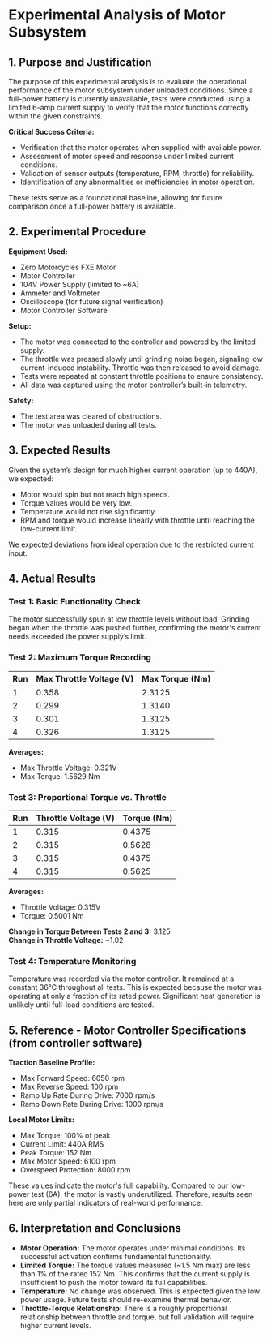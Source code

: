 # Experimental Analysis of Motor Subsystem

## 1. Purpose and Justification

The purpose of this experimental analysis is to evaluate the operational performance of the motor subsystem under unloaded conditions. Since a full-power battery is currently unavailable, tests were conducted using a limited 6-amp current supply to verify that the motor functions correctly within the given constraints.

**Critical Success Criteria:**

- Verification that the motor operates when supplied with available power.
- Assessment of motor speed and response under limited current conditions.
- Validation of sensor outputs (temperature, RPM, throttle) for reliability.
- Identification of any abnormalities or inefficiencies in motor operation.

These tests serve as a foundational baseline, allowing for future comparison once a full-power battery is available.

## 2. Experimental Procedure

**Equipment Used:**

- Zero Motorcycles FXE Motor  
- Motor Controller  
- 104V Power Supply (limited to ~6A)  
- Ammeter and Voltmeter  
- Oscilloscope (for future signal verification)  
- Motor Controller Software  

**Setup:**

- The motor was connected to the controller and powered by the limited supply.
- The throttle was pressed slowly until grinding noise began, signaling low current-induced instability. Throttle was then released to avoid damage.
- Tests were repeated at constant throttle positions to ensure consistency.
- All data was captured using the motor controller’s built-in telemetry.

**Safety:**

- The test area was cleared of obstructions.
- The motor was unloaded during all tests.

## 3. Expected Results

Given the system’s design for much higher current operation (up to 440A), we expected:

- Motor would spin but not reach high speeds.
- Torque values would be very low.
- Temperature would not rise significantly.
- RPM and torque would increase linearly with throttle until reaching the low-current limit.

We expected deviations from ideal operation due to the restricted current input.

## 4. Actual Results

### Test 1: Basic Functionality Check

The motor successfully spun at low throttle levels without load. Grinding began when the throttle was pushed further, confirming the motor's current needs exceeded the power supply’s limit.

### Test 2: Maximum Torque Recording

| Run | Max Throttle Voltage (V) | Max Torque (Nm) |
|-----|---------------------------|-----------------|
| 1   | 0.358                     | 2.3125          |
| 2   | 0.299                     | 1.3140          |
| 3   | 0.301                     | 1.3125          |
| 4   | 0.326                     | 1.3125          |

**Averages:**
- Max Throttle Voltage: 0.321V  
- Max Torque: 1.5629 Nm  

### Test 3: Proportional Torque vs. Throttle

| Run | Throttle Voltage (V) | Torque (Nm) |
|-----|-----------------------|-------------|
| 1   | 0.315                 | 0.4375      |
| 2   | 0.315                 | 0.5628      |
| 3   | 0.315                 | 0.4375      |
| 4   | 0.315                 | 0.5625      |

**Averages:**
- Throttle Voltage: 0.315V  
- Torque: 0.5001 Nm  

**Change in Torque Between Tests 2 and 3:** 3.125  
**Change in Throttle Voltage:** ~1.02  

### Test 4: Temperature Monitoring

Temperature was recorded via the motor controller. It remained at a constant 36°C throughout all tests. This is expected because the motor was operating at only a fraction of its rated power. Significant heat generation is unlikely until full-load conditions are tested.

## 5. Reference - Motor Controller Specifications (from controller software)

**Traction Baseline Profile:**

- Max Forward Speed: 6050 rpm  
- Max Reverse Speed: 100 rpm  
- Ramp Up Rate During Drive: 7000 rpm/s  
- Ramp Down Rate During Drive: 1000 rpm/s  

**Local Motor Limits:**

- Max Torque: 100% of peak  
- Current Limit: 440A RMS  
- Peak Torque: 152 Nm  
- Max Motor Speed: 6100 rpm  
- Overspeed Protection: 8000 rpm  

These values indicate the motor's full capability. Compared to our low-power test (6A), the motor is vastly underutilized. Therefore, results seen here are only partial indicators of real-world performance.

## 6. Interpretation and Conclusions

- **Motor Operation:** The motor operates under minimal conditions. Its successful activation confirms fundamental functionality.
- **Limited Torque:** The torque values measured (~1.5 Nm max) are less than 1% of the rated 152 Nm. This confirms that the current supply is insufficient to push the motor toward its full capabilities.
- **Temperature:** No change was observed. This is expected given the low power usage. Future tests should re-examine thermal behavior.
- **Throttle-Torque Relationship:** There is a roughly proportional relationship between throttle and torque, but full validation will require higher current levels.
